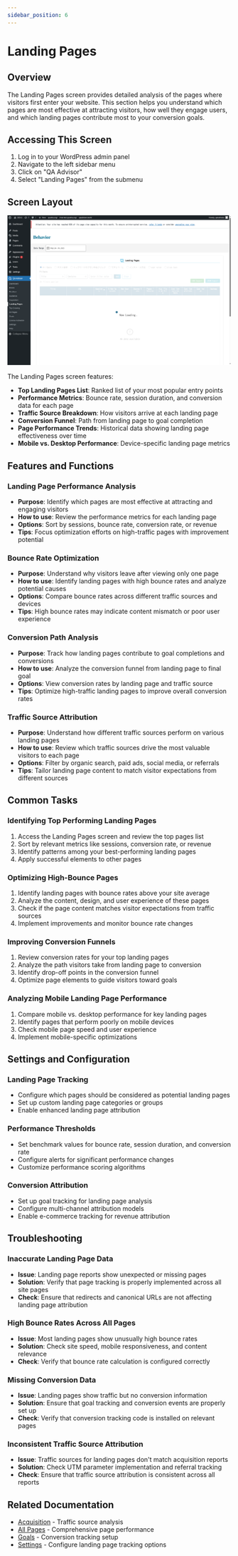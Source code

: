 ```yaml
---
sidebar_position: 6
---
```


# Landing Pages

## Overview
The Landing Pages screen provides detailed analysis of the pages where visitors first enter your website. This section helps you understand which pages are most effective at attracting visitors, how well they engage users, and which landing pages contribute most to your conversion goals.

## Accessing This Screen
1. Log in to your WordPress admin panel
2. Navigate to the left sidebar menu
3. Click on "QA Advisor"
4. Select "Landing Pages" from the submenu

## Screen Layout
![Landing Pages Overview](./images/screen-landing-pages-overview.png)

The Landing Pages screen features:
- **Top Landing Pages List**: Ranked list of your most popular entry points
- **Performance Metrics**: Bounce rate, session duration, and conversion data for each page
- **Traffic Source Breakdown**: How visitors arrive at each landing page
- **Conversion Funnel**: Path from landing page to goal completion
- **Page Performance Trends**: Historical data showing landing page effectiveness over time
- **Mobile vs. Desktop Performance**: Device-specific landing page metrics

## Features and Functions

### Landing Page Performance Analysis
- **Purpose**: Identify which pages are most effective at attracting and engaging visitors
- **How to use**: Review the performance metrics for each landing page
- **Options**: Sort by sessions, bounce rate, conversion rate, or revenue
- **Tips**: Focus optimization efforts on high-traffic pages with improvement potential

### Bounce Rate Optimization
- **Purpose**: Understand why visitors leave after viewing only one page
- **How to use**: Identify landing pages with high bounce rates and analyze potential causes
- **Options**: Compare bounce rates across different traffic sources and devices
- **Tips**: High bounce rates may indicate content mismatch or poor user experience

### Conversion Path Analysis
- **Purpose**: Track how landing pages contribute to goal completions and conversions
- **How to use**: Analyze the conversion funnel from landing page to final goal
- **Options**: View conversion rates by landing page and traffic source
- **Tips**: Optimize high-traffic landing pages to improve overall conversion rates

### Traffic Source Attribution
- **Purpose**: Understand how different traffic sources perform on various landing pages
- **How to use**: Review which traffic sources drive the most valuable visitors to each page
- **Options**: Filter by organic search, paid ads, social media, or referrals
- **Tips**: Tailor landing page content to match visitor expectations from different sources

## Common Tasks

### Identifying Top Performing Landing Pages
1. Access the Landing Pages screen and review the top pages list
2. Sort by relevant metrics like sessions, conversion rate, or revenue
3. Identify patterns among your best-performing landing pages
4. Apply successful elements to other pages

### Optimizing High-Bounce Pages
1. Identify landing pages with bounce rates above your site average
2. Analyze the content, design, and user experience of these pages
3. Check if the page content matches visitor expectations from traffic sources
4. Implement improvements and monitor bounce rate changes

### Improving Conversion Funnels
1. Review conversion rates for your top landing pages
2. Analyze the path visitors take from landing page to conversion
3. Identify drop-off points in the conversion funnel
4. Optimize page elements to guide visitors toward goals

### Analyzing Mobile Landing Page Performance
1. Compare mobile vs. desktop performance for key landing pages
2. Identify pages that perform poorly on mobile devices
3. Check mobile page speed and user experience
4. Implement mobile-specific optimizations

## Settings and Configuration

### Landing Page Tracking
- Configure which pages should be considered as potential landing pages
- Set up custom landing page categories or groups
- Enable enhanced landing page attribution

### Performance Thresholds
- Set benchmark values for bounce rate, session duration, and conversion rate
- Configure alerts for significant performance changes
- Customize performance scoring algorithms

### Conversion Attribution
- Set up goal tracking for landing page analysis
- Configure multi-channel attribution models
- Enable e-commerce tracking for revenue attribution

## Troubleshooting

### Inaccurate Landing Page Data
- **Issue**: Landing page reports show unexpected or missing pages
- **Solution**: Verify that page tracking is properly implemented across all site pages
- **Check**: Ensure that redirects and canonical URLs are not affecting landing page attribution

### High Bounce Rates Across All Pages
- **Issue**: Most landing pages show unusually high bounce rates
- **Solution**: Check site speed, mobile responsiveness, and content relevance
- **Check**: Verify that bounce rate calculation is configured correctly

### Missing Conversion Data
- **Issue**: Landing pages show traffic but no conversion information
- **Solution**: Ensure that goal tracking and conversion events are properly set up
- **Check**: Verify that conversion tracking code is installed on relevant pages

### Inconsistent Traffic Source Attribution
- **Issue**: Traffic sources for landing pages don't match acquisition reports
- **Solution**: Check UTM parameter implementation and referral tracking
- **Check**: Ensure that traffic source attribution is consistent across all reports

## Related Documentation
- [Acquisition](./05-acquisition.md) - Traffic source analysis
- [All Pages](./08-all-pages.md) - Comprehensive page performance
- [Goals](./09-goals.md) - Conversion tracking setup
- [Settings](./11-settings.md) - Configure landing page tracking options
